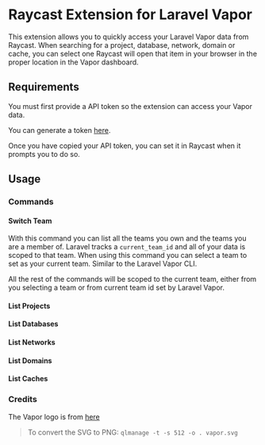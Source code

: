 # Raycast Extension for Laravel Vapor

This extension allows you to quickly access your Laravel Vapor data from Raycast. When searching for a project, database, network, domain or cache, you can select one Raycast will open that item in your browser in the proper location in the Vapor dashboard.

## Requirements
You must first provide a API token so the extension can access your Vapor data. 

You can generate a token [here](https://vapor.laravel.com/app/account/api-tokens).

Once you have copied your API token, you can set it in Raycast when it prompts you to do so.

## Usage

### Commands

#### Switch Team

With this command you can list all the teams you own and the teams you are a member of. Laravel tracks a `current_team_id` and all of your data is scoped to that team. When using this command you can select a team to set as your current team. Similar to the Laravel Vapor CLI.

All the rest of the commands will be scoped to the current team, either from you selecting a team or from current team id set by Laravel Vapor.


#### List Projects

<!-- TODO -->


#### List Databases

<!-- TODO -->

#### List Networks

<!-- TODO -->

#### List Domains

<!-- TODO -->

#### List Caches

<!-- TODO -->



### Credits
The Vapor logo is from [here](https://github.com/vscode-icons/vscode-icons/blob/master/icons/file_type_vapor.svg)

> To convert the SVG to PNG: `qlmanage -t -s 512 -o . vapor.svg`
